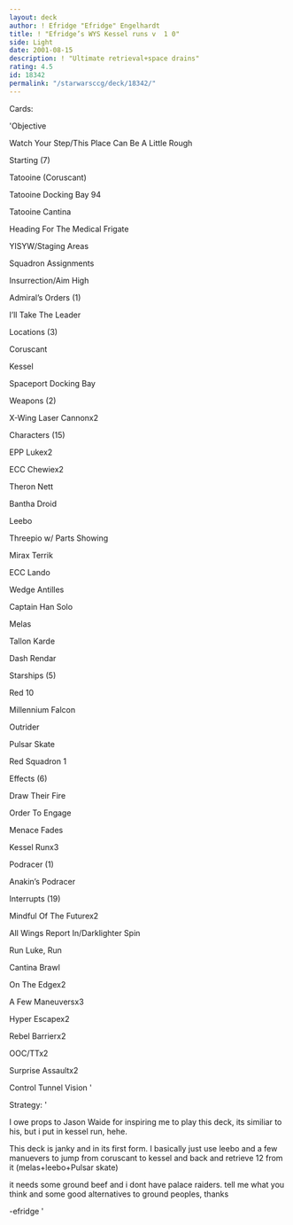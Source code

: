 ```yaml
---
layout: deck
author: ! Efridge "Efridge" Engelhardt
title: ! "Efridge’s WYS Kessel runs v  1 0"
side: Light
date: 2001-08-15
description: ! "Ultimate retrieval+space drains"
rating: 4.5
id: 18342
permalink: "/starwarsccg/deck/18342/"
---
```

Cards: 

'Objective

Watch Your Step/This Place Can Be A Little Rough


Starting (7)

Tatooine (Coruscant)

Tatooine Docking Bay 94

Tatooine Cantina

Heading For The Medical Frigate

YISYW/Staging Areas

Squadron Assignments

Insurrection/Aim High


Admiral’s Orders (1)

I’ll Take The Leader


Locations (3)

Coruscant

Kessel

Spaceport Docking Bay


Weapons (2)

X-Wing Laser Cannonx2


Characters (15)

EPP Lukex2

ECC Chewiex2

Theron Nett

Bantha Droid

Leebo

Threepio w/ Parts Showing

Mirax Terrik

ECC Lando

Wedge Antilles

Captain Han Solo

Melas

Tallon Karde

Dash Rendar


Starships (5)

Red 10

Millennium Falcon

Outrider

Pulsar Skate

Red Squadron 1


Effects (6)

Draw Their Fire

Order To Engage

Menace Fades

Kessel Runx3


Podracer (1)

Anakin’s Podracer


Interrupts (19)

Mindful Of The Futurex2

All Wings Report In/Darklighter Spin

Run Luke, Run

Cantina Brawl

On The Edgex2

A Few Maneuversx3

Hyper Escapex2

Rebel Barrierx2

OOC/TTx2

Surprise Assaultx2

Control Tunnel Vision '

Strategy: '

I owe props to Jason Waide for inspiring me to play this deck, its similiar to his, but i put in kessel run, hehe.


This deck is janky and in its first form. I basically just use leebo and a few manuevers to jump from coruscant to kessel and back and retrieve 12 from it (melas+leebo+Pulsar skate)


it needs some ground beef and i dont have palace raiders. tell me what you think and some good alternatives to ground peoples, thanks


-efridge '
